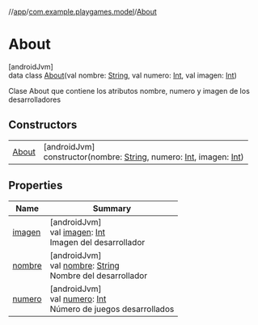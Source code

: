 //[app](../../../index.md)/[com.example.playgames.model](../index.md)/[About](index.md)

# About

[androidJvm]\
data class [About](index.md)(val nombre: [String](https://kotlinlang.org/api/latest/jvm/stdlib/kotlin/-string/index.html), val numero: [Int](https://kotlinlang.org/api/latest/jvm/stdlib/kotlin/-int/index.html), val imagen: [Int](https://kotlinlang.org/api/latest/jvm/stdlib/kotlin/-int/index.html))

Clase About que contiene los atributos nombre, numero y imagen de los desarrolladores

## Constructors

| | |
|---|---|
| [About](-about.md) | [androidJvm]<br>constructor(nombre: [String](https://kotlinlang.org/api/latest/jvm/stdlib/kotlin/-string/index.html), numero: [Int](https://kotlinlang.org/api/latest/jvm/stdlib/kotlin/-int/index.html), imagen: [Int](https://kotlinlang.org/api/latest/jvm/stdlib/kotlin/-int/index.html)) |

## Properties

| Name | Summary |
|---|---|
| [imagen](imagen.md) | [androidJvm]<br>val [imagen](imagen.md): [Int](https://kotlinlang.org/api/latest/jvm/stdlib/kotlin/-int/index.html)<br>Imagen del desarrollador |
| [nombre](nombre.md) | [androidJvm]<br>val [nombre](nombre.md): [String](https://kotlinlang.org/api/latest/jvm/stdlib/kotlin/-string/index.html)<br>Nombre del desarrollador |
| [numero](numero.md) | [androidJvm]<br>val [numero](numero.md): [Int](https://kotlinlang.org/api/latest/jvm/stdlib/kotlin/-int/index.html)<br>Número de juegos desarrollados |
